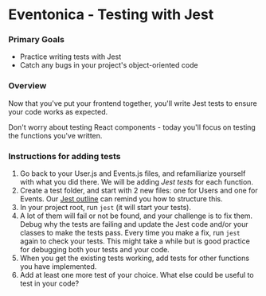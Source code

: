 # Eventonica - Testing with Jest

### Primary Goals

- Practice writing tests with Jest
- Catch any bugs in your project's object-oriented code

### Overview

Now that you've put your frontend together, you'll write Jest tests to ensure your code works as expected.

Don't worry about testing React components - today you'll focus on testing the functions you've written.

### Instructions for adding tests

1. Go back to your User.js and Events.js files, and refamiliarize yourself with what you did there. We will be adding _Jest tests_ for each function.
3. Create a test folder, and start with 2 new files: one for Users and one for Events.  Our [Jest outline](https://github.com/Techtonica/curriculum/blob/main/testing-and-tdd/jest.md) can remind you how to structure this.
4. In your project root, run `jest` (it will start your tests).
5. A lot of them will fail or not be found, and your challenge is to fix them. Debug why the tests are failing and update the Jest code and/or your classes to make the tests pass. Every time you make a fix, run `jest` again to check your tests. This might take a while but is good practice for debugging both your tests and your code.
6. When you get the existing tests working, add tests for other functions you have implemented.
7. Add at least one more test of your choice. What else could be useful to test in your code?
